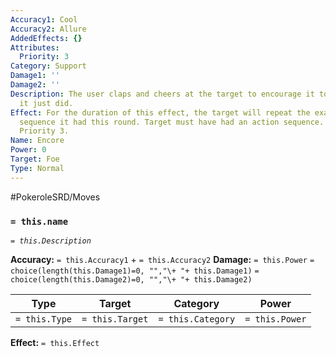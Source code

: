 ```yaml
---
Accuracy1: Cool
Accuracy2: Allure
AddedEffects: {}
Attributes:
  Priority: 3
Category: Support
Damage1: ''
Damage2: ''
Description: The user claps and cheers at the target to encourage it to repeat what
  it just did.
Effect: For the duration of this effect, the target will repeat the exact same action
  sequence it had this round. Target must have had an action sequence. Last 4 Rounds.
  Priority 3.
Name: Encore
Power: 0
Target: Foe
Type: Normal
---
```


#PokeroleSRD/Moves

### `= this.name`
*`= this.Description`*

**Accuracy:** `= this.Accuracy1` + `= this.Accuracy2`
**Damage:** `= this.Power` `= choice(length(this.Damage1)=0, "","\+ "+ this.Damage1)` `= choice(length(this.Damage2)=0, "","\+ "+ this.Damage2)`

| Type          | Target          | Category          | Power          |
| ------------- | --------------- | ----------------  | -------------- |
| `= this.Type` | `= this.Target` | `= this.Category` | `= this.Power` | 

**Effect:** `= this.Effect`
